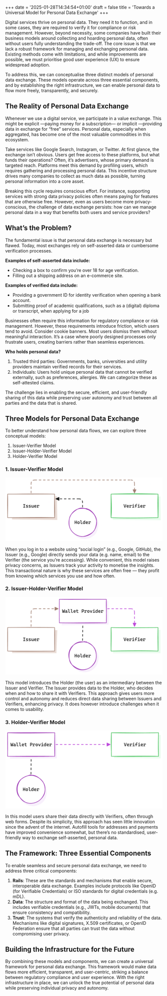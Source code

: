 +++
date = '2025-01-28T14:34:54+01:00'
draft = false
title = 'Towards a Universal Model for Personal Data Exchange'
+++

Digital services thrive on personal data. They need it to function, and in some cases, they are required to verify it for compliance or risk management. However, beyond necessity, some companies have built their business models around collecting and hoarding personal data, often without users fully understanding the trade-off. The core issue is that we lack a robust framework for managing and exchanging personal data. Existing methods come with limitations, and while improvements are possible, we must prioritise good user experience (UX) to ensure widespread adoption.

To address this, we can conceptualise three distinct models of personal data exchange. These models operate across three essential components, and by establishing the right infrastructure, we can enable personal data to flow more freely, transparently, and securely.

## The Reality of Personal Data Exchange

Whenever we use a digital service, we participate in a value exchange. This might be explicit —paying money for a subscription— or implicit —providing data in exchange for “free” services. Personal data, especially when aggregated, has become one of the most valuable commodities in this ecosystem.

Take services like Google Search, Instagram, or Twitter. At first glance, the exchange isn’t obvious. Users get free access to these platforms, but what funds their operations? Often, it’s advertisers, whose primary demand is targeted reach. Platforms meet this demand by profiling users, which requires gathering and processing personal data. This incentive structure drives many companies to collect as much data as possible, turning personal information into a core asset.

Breaking this cycle requires conscious effort. For instance, supporting services with strong data privacy policies often means paying for features that are otherwise free. However, even as users become more privacy-conscious, the challenge of data exchange persists: how can we manage personal data in a way that benefits both users and service providers?

## What’s the Problem?

The fundamental issue is that personal data exchange is necessary but flawed. Today, most exchanges rely on self-asserted data or cumbersome verification processes.

**Examples of self-asserted data include:**

- Checking a box to confirm you’re over 18 for age verification.
- Filling out a shipping address on an e-commerce site.

**Examples of verified data include:**

- Providing a government ID for identity verification when opening a bank account.
- Submitting proof of academic qualifications, such as a (digital) diploma or transcript, when applying for a job

Businesses often require this information for regulatory compliance or risk management. However, these requirements introduce friction, which users tend to avoid. Consider cookie banners. Most users dismiss them without meaningful interaction. It’s a case where poorly designed processes only frustrate users, creating barriers rather than seamless experiences.

**Who holds personal data?**

1. Trusted third parties: Governments, banks, universities and utility providers maintain verified records for their services.
2. Individuals: Users hold unique personal data that cannot be verified externally, such as preferences, allergies. We can categorize these as self-attested claims.

The challenge lies in enabling the secure, efficient, and user-friendly sharing of this data while preserving user autonomy and trust between all parties and the data that is shared.

## Three Models for Personal Data Exchange

To better understand how personal data flows, we can explore three conceptual models:

1. Issuer-Verifier Model
2. Issuer-Holder-Verifier Model
3. Holder-Verifier Model

### 1. Issuer-Verifier Model

![Issuer-Verifier Model](./images/issuer-verifier.png)

When you log in to a website using “social login” (e.g., Google, GitHub), the Issuer (e.g., Google) directly sends your data (e.g. name, email) to the Verifier (the service you’re accessing). While convenient, this model raises privacy concerns, as Issuers track your activity to monetise the insights. This transactional nature is why these services are often free — they profit from knowing which services you use and how often.

### 2. Issuer-Holder-Verifier Model

![Issuer-Holder-Verifier Model](./images/issuer-holder-verifier.png)

This model introduces the Holder (the user) as an intermediary between the Issuer and Verifier. The Issuer provides data to the Holder, who decides when and how to share it with Verifiers. This approach gives users more control and autonomy and reduces direct data sharing between Issuers and Verifiers, enhancing privacy. It does however introduce challenges when it comes to usability.

### 3. Holder-Verifier Model

![Holder-Verifier Model](./images/holder-verifier.png)

In this model users share their data directly with Verifiers, often through web forms. Despite its simplicity, this approach has seen little innovation since the advent of the internet. Autofill tools for addresses and payments have improved convenience somewhat, but there’s no standardised, user-friendly way to exchange self-asserted, personal data.

## The Framework: Three Essential Components

To enable seamless and secure personal data exchange, we need to address three critical components:

1. **Rails**: These are the standards and mechanisms that enable secure, interoperable data exchange. Examples include protocols like OpenID (for Verifiable Credentials) or ISO standards for digital credentials (e.g. mDL).
2. **Data**: The structure and format of the data being exchanged. This includes verifiable credentials (e.g., JWTs, mobile documents) that ensure consistency and compatibility.
3. **Trust**: The systems that verify the authenticity and reliability of the data. Mechanisms like digital signatures, X.509 certificates, or OpenID Federation ensure that all parties can trust the data without compromising user privacy.

## Building the Infrastructure for the Future

By combining these models and components, we can create a universal framework for personal data exchange. This framework would make data flows more efficient, transparent, and user-centric, striking a balance between regulatory compliance and user experience. With the right infrastructure in place, we can unlock the true potential of personal data while preserving individual privacy and autonomy.

